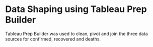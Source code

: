 # Data Shaping using Tableau Prep Builder

Tableau Prep Builder was used to clean, pivot and join the three data sources for confirmed, recovered and deaths. 




